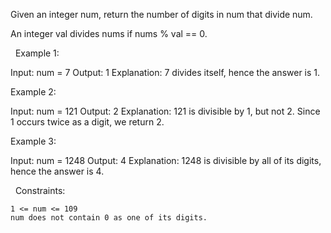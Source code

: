 Given an integer num, return the number of digits in num that divide num.

An integer val divides nums if nums % val == 0.

 
Example 1:

Input: num = 7
Output: 1
Explanation: 7 divides itself, hence the answer is 1.


Example 2:

Input: num = 121
Output: 2
Explanation: 121 is divisible by 1, but not 2. Since 1 occurs twice as a digit, we return 2.


Example 3:

Input: num = 1248
Output: 4
Explanation: 1248 is divisible by all of its digits, hence the answer is 4.


 
Constraints:


	1 <= num <= 109
	num does not contain 0 as one of its digits.

